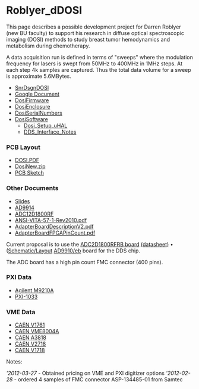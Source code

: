 # Roblyer_dDOSI
This page describes a possible development project for Darren Roblyer
(new BU faculty) to support his
research in diffuse optical spectroscopic imaging (DOSI) methods to study breast
tumor hemodynamics and metabolism during chemotherapy.

A data acquisition run is defined in terms of "sweeps" where the modulation frequency
for lasers is swept from 50MHz to 400MHz in 1MHz steps.  At each step 4k samples are
captured.  Thus the total data volume for a sweep is approximate 5.6MBytes.

 * [SnrDsgnDOSI](SnrDsgnDOSI.md)
 * [Google Document](https://docs.google.com/document/d/1iR1E2-k7db6B9Q2btlIoGyC2WG1WLKMNHTiAwsF2x5w/edit)
 * [DosiFirmware](DosiFirmware.md)
 * [DosiEnclosure](DosiEnclosure.md)
 * [DosiSerialNumbers](DosiSerialNumbers.md)
 * [DosiSoftware](DosiSoftware.md)
   * [Dosi_Setup_uHAL](Dosi_Setup_uHAL.md)
   * [DDS_Interface_Notes](DDS_Interface_Notes.md)


### PCB Layout

 * [DOSI.PDF](http://ohm.bu.edu/~hazen/Roblyer/FPGA_Board/Wu/DOSI.PDF)
 * [DosiNew.zip](http://ohm.bu.edu/~hazen/Roblyer/FPGA_Board/Wu/DosiNew.zip)
 * [PCB Sketch](http://ohm.bu.edu/~hazen/Roblyer/PCB%20Sketch.pdf)


### Other Documents

 * [Slides](http://ohm.bu.edu/~hazen/Roblyer/dDOSI%20Lab%20Presentation%201_11_2012%20%5bRead-Only%5d.pdf)
 * [AD9914](http://www.analog.com/static/imported-files/data_sheets/AD9914.pdf)
 * [ADC12D1800RF](http://www.national.com/pf/AD/ADC12D1800RF.html#Overview)
 * [ANSI-VITA-57-1-Rev2010.pdf](http://joule.bu.edu/~hazen/edf_joule/vita/ANSI-VITA-57-1-Rev2010.pdf)
 * [AdapterBoardDescriptionV2.pdf](http://ohm.bu.edu/~hazen/Roblyer/AdapterBoardDescriptionV2.pdf)
 * [AdapterBoardFPGAPinCount.pdf](http://ohm.bu.edu/~hazen/Roblyer/AdapterBoardFPGAPinCount.pdf)

Current proposal is to use the
[ADC2D1800RFRB board](http://www.national.com/pf/AD/ADC12D1800RF.html#Boards) [(datasheet)](http://ohm.bu.edu/~hazen/DataSheets/National/ADC12D1800RFRB.pdf) &bull; ([Schematic/Layout](http://joule.bu.edu/~hazen/Roblyer/AD12D1800RFRB/)
[AD9910/eb](http://www.analog.com/en/rfif-components/direct-digital-synthesis-dds/ad9910/products/EVAL-AD9910/eb.html)
board for the DDS chip.

The ADC board has a high pin count FMC connector (400 pins).

### PXI Data

 * [Agilent M9210A](http://ohm.bu.edu/~hazen/Roblyer/Agilent-5990-6462EN.pdf)
 * [PXI-1033](http://ohm.bu.edu/~hazen/Roblyer/cat_pxi1033chassis-1.pdf)

### VME Data

 * [CAEN V1761](http://ohm.bu.edu/~hazen/Roblyer/CAEN_V1761.pdf)
 * [CAEN VME8004A](http://ohm.bu.edu/~hazen/Roblyer/CAEN_VME8004A.pdf)
 * [CAEN A3818](http://ohm.bu.edu/~hazen/Roblyer/CAEN_A3818.pdf)
 * [CAEN V2718](http://ohm.bu.edu/~hazen/Roblyer/CAEN_V2718.pdf)
 * [CAEN V1718](http://ohm.bu.edu/~hazen/Roblyer/CAEN_V1718.pdf)

Notes:

*'2012-03-27* - Obtained pricing on VME and PXI digitizer options
*'2012-02-28* - ordered 4 samples of FMC connector ASP-134485-01 from Samtec

